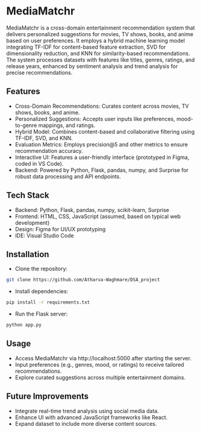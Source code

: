 
# MediaMatchr
MediaMatchr is a cross-domain entertainment recommendation system that delivers personalized suggestions for movies, TV shows, books, and anime based on user preferences. It employs a hybrid machine learning model integrating TF-IDF for content-based feature extraction, SVD for dimensionality reduction, and KNN for similarity-based recommendations. The system processes datasets with features like titles, genres, ratings, and release years, enhanced by sentiment analysis and trend analysis for precise recommendations.


## Features
- Cross-Domain Recommendations: Curates content across movies, TV shows, books, and anime.
- Personalized Suggestions: Accepts user inputs like preferences, mood-to-genre mappings, and ratings.
- Hybrid Model: Combines content-based and collaborative filtering using TF-IDF, SVD, and KNN.
- Evaluation Metrics: Employs precision@5 and other metrics to ensure recommendation accuracy.
- Interactive UI: Features a user-friendly interface (prototyped in Figma, coded in VS Code).
- Backend: Powered by Python, Flask, pandas, numpy, and Surprise for robust data processing and API endpoints.

## Tech Stack
- Backend: Python, Flask, pandas, numpy, scikit-learn, Surprise
- Frontend: HTML, CSS, JavaScript (assumed, based on typical web development)
- Design: Figma for UI/UX prototyping
- IDE: Visual Studio Code
## Installation
- Clone the repository:
```bash
git clone https://github.com/Atharva-Waghmare/DSA_project  
```
- Install dependencies:
```bash
pip install -r requirements.txt
```
- Run the Flask server:
```bash
python app.py
```
## Usage
- Access MediaMatchr via http://localhost:5000 after starting the server.
- Input preferences (e.g., genres, mood, or ratings) to receive tailored recommendations.
- Explore curated suggestions across multiple entertainment domains.
## Future Improvements
- Integrate real-time trend analysis using social media data.
- Enhance UI with advanced JavaScript frameworks like React.
- Expand dataset to include more diverse content sources.
